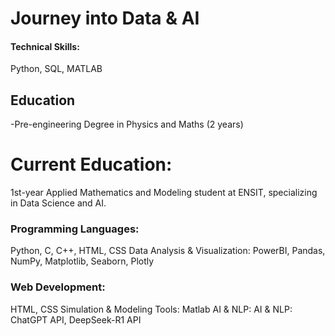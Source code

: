 # Journey into Data & AI

#### Technical Skills:
Python, SQL, MATLAB

## Education
-Pre-engineering Degree in Physics and Maths (2 years)
# Current Education:
  1st-year Applied Mathematics and Modeling student at ENSIT, specializing in Data Science and AI.

### Programming Languages:
Python, C, C++, HTML, CSS
Data Analysis & Visualization:
PowerBI, Pandas, NumPy, Matplotlib, Seaborn, Plotly
### Web Development:
HTML, CSS
Simulation & Modeling Tools:
Matlab
AI & NLP:
AI & NLP: ChatGPT API, DeepSeek-R1 API



